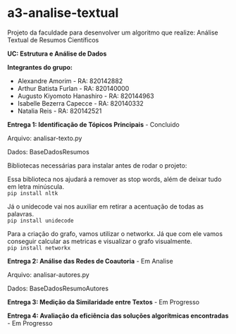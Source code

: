 # a3-analise-textual
Projeto da faculdade para desenvolver um algoritmo que realize: Análise Textual de Resumos Científicos

**UC: Estrutura e Análise de Dados**

**Integrantes do grupo:**
* Alexandre Amorim - RA: 820142882 
* Arthur Batista Furlan - RA: 820140000
* Augusto Kiyomoto Hanashiro - RA: 820144963
* Isabelle Bezerra Capecce - RA: 820140332
* Natalia Reis - RA: 820142521

**Entrega 1: Identificação de Tópicos Principais** - Concluido

Arquivo: analisar-texto.py

Dados: BaseDadosResumos

Bibliotecas necessárias para instalar antes de rodar o projeto: 

Essa biblioteca nos ajudará a remover as stop words, além de deixar tudo em letra minúscula.<br>
`pip install nltk`

Já o unidecode vai nos auxiliar em retirar a acentuação de todas as palavras. <br>
`pip install unidecode`

Para a criação do grafo, vamos utilizar o networkx. Já que com ele vamos conseguir calcular as metricas e visualizar o grafo visualmente.<br>
`pip install networkx`

**Entrega 2: Análise das Redes de Coautoria** - Em Analise

Arquivo: analisar-autores.py

Dados: BaseDadosResumoAutores

**Entrega 3: Medição da Similaridade entre Textos** - Em Progresso

**Entrega 4: Avaliação da eficiência das soluções algorítmicas encontradas** - Em Progresso

